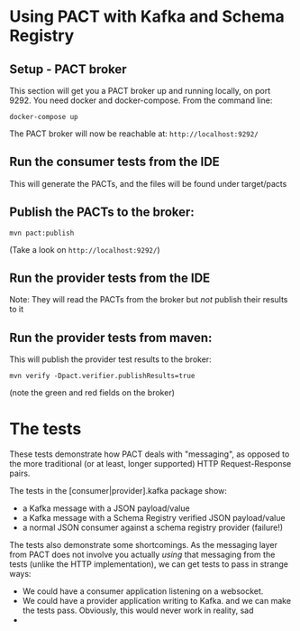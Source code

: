# Using PACT with Kafka and Schema Registry

## Setup - PACT broker
This section will get you a PACT broker up and running locally, on port 9292.
You need docker and docker-compose. From the command line:
```
docker-compose up
```
The PACT broker will now be reachable at: `http://localhost:9292/`
    
## Run the consumer tests from the IDE
This will generate the PACTs, and the files will be found under target/pacts

## Publish the PACTs to the broker:
```
mvn pact:publish
```
(Take a look on `http://localhost:9292/`)

## Run the provider tests from the IDE
Note: They will read the PACTs from the broker but *not* publish their results to it

## Run the provider tests from maven:
This will publish the provider test results to the broker:
```
mvn verify -Dpact.verifier.publishResults=true
```
(note the green and red fields on the broker)

# The tests
These tests demonstrate how PACT deals with "messaging", as opposed to the more
traditional (or at least, longer supported) HTTP Request-Response pairs.

The tests in the [consumer|provider].kafka package show:
 * a Kafka message with a JSON payload/value
 * a Kafka message with a Schema Registry verified JSON payload/value
 * a normal JSON consumer against a schema registry provider (failure!)


The tests also demonstrate some shortcomings. As the messaging layer from PACT does 
not involve you actually *using* that messaging from the tests (unlike the HTTP
implementation), we can get tests to pass in strange ways:
 * We could have a consumer application listening on a websocket.
 * We could have a provider application writing to Kafka.
and we can make the tests pass. Obviously, this would never work in reality,
sad
 * 

